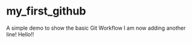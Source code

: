 # my_first_github
A simple demo to show the basic Git Workflow
I am now adding another line! Hello!!